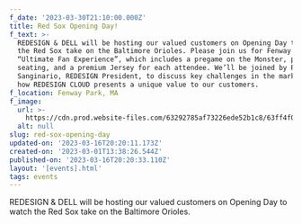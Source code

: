 ```yaml
---
f_date: '2023-03-30T21:10:00.000Z'
title: Red Sox Opening Day!
f_text: >-
  REDESIGN & DELL will be hosting our valued customers on Opening Day to watch
  the Red Sox take on the Baltimore Orioles. Please join us for Fenway Parks
  “Ultimate Fan Experience”, which includes a pregame on the Monster, premier
  seating, and a premium Jersey for each attendee. We’ll be joined by Phil
  Sanginario, REDESIGN President, to discuss key challenges in the market and
  how REDESIGN CLOUD presents a unique value to our customers.
f_location: Fenway Park, MA
f_image:
  url: >-
    https://cdn.prod.website-files.com/63292785af73226ede52b1c8/63ff4f0e083fc0e2a21d390e_red-sox-oppening.avif
  alt: null
slug: red-sox-opening-day
updated-on: '2023-03-16T20:20:11.173Z'
created-on: '2023-03-01T13:38:26.544Z'
published-on: '2023-03-16T20:20:33.110Z'
layout: '[events].html'
tags: events
---
```


REDESIGN & DELL will be hosting our valued customers on Opening Day to watch the Red Sox take on the Baltimore Orioles.
